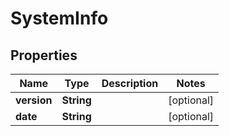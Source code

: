 
# SystemInfo

## Properties
Name | Type | Description | Notes
------------ | ------------- | ------------- | -------------
**version** | **String** |  |  [optional]
**date** | **String** |  |  [optional]



